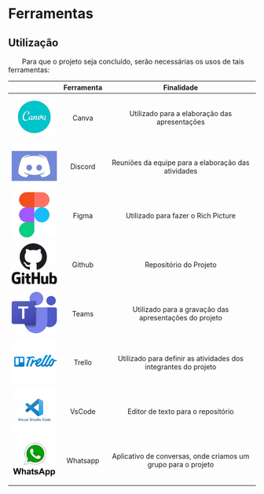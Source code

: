 # Ferramentas

## Utilização

&emsp;&emsp;Para que o projeto seja concluído, serão necessárias os usos de tais ferramentas:

| | Ferramenta | Finalidade |
| :------: | :----------: | :---------------------------------------------------: |
| ![drawing](../assets/ferramentas/Canva.png)    | Canva     | Utilizado para a elaboração das apresentações |
| ![drawing](../assets/ferramentas/discord.png)  | Discord   | Reuniões da equipe para a elaboração das atividades |
| ![drawing](../assets/ferramentas/Figma.png)    | Figma     | Utilizado para fazer o Rich Picture |
| ![drawing](../assets/ferramentas/github.png)   | Github    | Repositório do Projeto |
| ![drawing](../assets/ferramentas/Teams.png)    | Teams     | Utilizado para a gravação das apresentações do projeto |
| ![drawing](../assets/ferramentas/trello.png)   | Trello  | Utilizado para definir as atividades dos integrantes do projeto |
| ![drawing](../assets/ferramentas/vscode.png)   | VsCode  | Editor de texto para o repositório |
| ![drawing](../assets/ferramentas/whatsapp.png) | Whatsapp | Aplicativo de conversas, onde criamos um grupo para o projeto |
